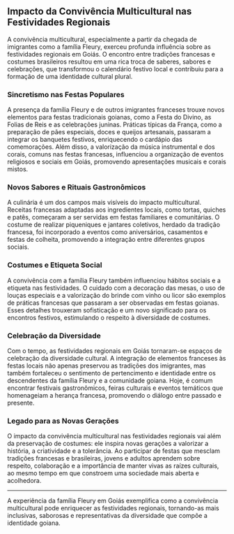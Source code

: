 ## Impacto da Convivência Multicultural nas Festividades Regionais

A convivência multicultural, especialmente a partir da chegada de imigrantes como a família Fleury, exerceu profunda influência sobre as festividades regionais em Goiás. O encontro entre tradições francesas e costumes brasileiros resultou em uma rica troca de saberes, sabores e celebrações, que transformou o calendário festivo local e contribuiu para a formação de uma identidade cultural plural.

### Sincretismo nas Festas Populares

A presença da família Fleury e de outros imigrantes franceses trouxe novos elementos para festas tradicionais goianas, como a Festa do Divino, as Folias de Reis e as celebrações juninas. Práticas típicas da França, como a preparação de pães especiais, doces e queijos artesanais, passaram a integrar os banquetes festivos, enriquecendo o cardápio das comemorações. Além disso, a valorização da música instrumental e dos corais, comuns nas festas francesas, influenciou a organização de eventos religiosos e sociais em Goiás, promovendo apresentações musicais e corais mistos.

### Novos Sabores e Rituais Gastronômicos

A culinária é um dos campos mais visíveis do impacto multicultural. Receitas francesas adaptadas aos ingredientes locais, como tortas, quiches e patês, começaram a ser servidas em festas familiares e comunitárias. O costume de realizar piqueniques e jantares coletivos, herdado da tradição francesa, foi incorporado a eventos como aniversários, casamentos e festas de colheita, promovendo a integração entre diferentes grupos sociais.

### Costumes e Etiqueta Social

A convivência com a família Fleury também influenciou hábitos sociais e a etiqueta nas festividades. O cuidado com a decoração das mesas, o uso de louças especiais e a valorização do brinde com vinho ou licor são exemplos de práticas francesas que passaram a ser observadas em festas goianas. Esses detalhes trouxeram sofisticação e um novo significado para os encontros festivos, estimulando o respeito à diversidade de costumes.

### Celebração da Diversidade

Com o tempo, as festividades regionais em Goiás tornaram-se espaços de celebração da diversidade cultural. A integração de elementos franceses às festas locais não apenas preservou as tradições dos imigrantes, mas também fortaleceu o sentimento de pertencimento e identidade entre os descendentes da família Fleury e a comunidade goiana. Hoje, é comum encontrar festivais gastronômicos, feiras culturais e eventos temáticos que homenageiam a herança francesa, promovendo o diálogo entre passado e presente.

### Legado para as Novas Gerações

O impacto da convivência multicultural nas festividades regionais vai além da preservação de costumes: ele inspira novas gerações a valorizar a história, a criatividade e a tolerância. Ao participar de festas que mesclam tradições francesas e brasileiras, jovens e adultos aprendem sobre respeito, colaboração e a importância de manter vivas as raízes culturais, ao mesmo tempo em que constroem uma sociedade mais aberta e acolhedora.

---

A experiência da família Fleury em Goiás exemplifica como a convivência multicultural pode enriquecer as festividades regionais, tornando-as mais inclusivas, saborosas e representativas da diversidade que compõe a identidade goiana.
